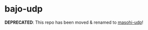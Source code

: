 # bajo-udp

**DEPRECATED**: This repo has been moved & renamed to [masohi-udp](https://github.com/ardhi/masohi-udp)!
